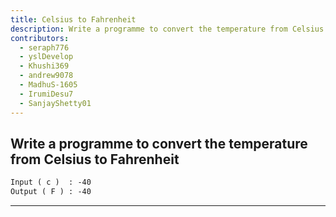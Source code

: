 ```yaml
---
title: Celsius to Fahrenheit
description: Write a programme to convert the temperature from Celsius to Fahrenheit
contributors:
  - seraph776
  - yslDevelop
  - Khushi369
  - andrew9078
  - MadhuS-1605
  - IrumiDesu7
  - SanjayShetty01
---
```


## Write a programme to convert the temperature from Celsius to Fahrenheit

```txt
Input ( c )  : -40
Output ( F ) : -40
```

---
